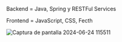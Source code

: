 Backend = Java, Spring y RESTFul Services



Frontend = JavaScript, CSS, Fecth


![Captura de pantalla 2024-06-24 115511](https://github.com/dayronmyrie/examenll_DayronMyrie/assets/120540128/7d8478ee-3565-4dde-94c0-c0ab3947a64e)
